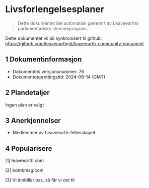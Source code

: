 # Livsforlengelsesplaner

>Dette dokumentet ble automatisk generert av Leaveearths parlamentariske stemmeprogram.

Dette dokumentet vil bli synkronisert til github: https://github.com/leaveearthgit/leaveearth-community-document

## 1 Dokumentinformasjon

- Dokumentets versjonsnummer: 76
- Dokumentopprettingstid: 2024-06-14 (GMT)

## 2 Plandetaljer

Ingen plan er valgt

## 3 Anerkjennelser
* Medlemmer av Leaveearth-fellesskapet

## 4 Popularisere
[1] leaveearth.com

[2] bombmsg.com

[3] Vi innbiller oss, så får vi det til